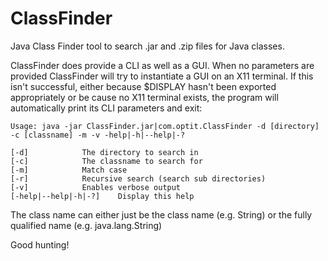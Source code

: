 ClassFinder
===========

Java Class Finder tool to search .jar and .zip files for Java classes.

ClassFinder does provide a CLI as well as a GUI.
When no parameters are provided ClassFinder will try to instantiate a GUI on an X11 terminal.
If this isn't successful, either because $DISPLAY hasn't been exported appropriately or
be cause no X11 terminal exists, the program will automatically print its CLI parameters and exit:

    Usage: java -jar ClassFinder.jar|com.optit.ClassFinder -d [directory] -c [classname] -m -v -help|-h|--help|-?
    
    [-d]			The directory to search in
    [-c]			The classname to search for
    [-m]			Match case
    [-r]			Recursive search (search sub directories)
    [-v]			Enables verbose output
    [-help|--help|-h|-?]	Display this help

The class name can either just be the class name (e.g. String) or the fully qualified name (e.g. java.lang.String)

Good hunting!
